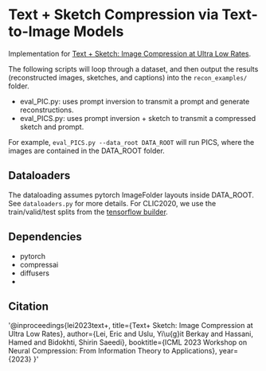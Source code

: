 # Text + Sketch Compression via Text-to-Image Models

Implementation for [Text + Sketch: Image Compression at Ultra Low Rates](https://arxiv.org/abs/2307.01944). 

The following scripts will loop through a dataset, and then output the results (reconstructed images, sketches, and captions) into the `recon_examples/` folder. 

* eval_PIC.py: uses prompt inversion to transmit a prompt and generate reconstructions.
* eval_PICS.py: uses prompt inversion + sketch to transmit a compressed sketch and prompt.

For example, `eval_PICS.py --data_root DATA_ROOT` will run PICS, where the images are contained in the DATA_ROOT folder. 

## Dataloaders
The dataloading assumes pytorch ImageFolder layouts inside DATA_ROOT. See `dataloaders.py` for more details. For CLIC2020, we use the train/valid/test splits from the [tensorflow builder](https://github.com/tensorflow/datasets/blob/master/tensorflow_datasets/datasets/clic/clic_dataset_builder.py).

## Dependencies
* pytorch
* compressai
* diffusers
* 

## Citation
'@inproceedings{lei2023text+,
  title={Text+ Sketch: Image Compression at Ultra Low Rates},
  author={Lei, Eric and Uslu, Yi\u{g}it Berkay and Hassani, Hamed and Bidokhti, Shirin Saeedi},
  booktitle={ICML 2023 Workshop on Neural Compression: From Information Theory to Applications},
  year={2023}
}'

